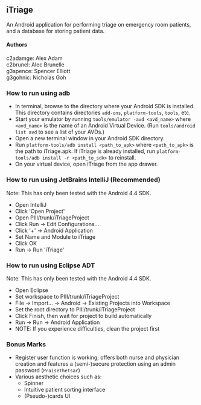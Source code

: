 iTriage
---------------------

An Android application for performing triage on emergency room patients, and a database for storing patient data.

#### Authors
c2adamge: Alex Adam  
c2brunel: Alec Brunelle  
g3spence: Spencer Elliott  
g3gohnic: Nicholas Goh

### How to run using adb

- In terminal, browse to the directory where your Android SDK is installed. This directory contains directories `add-ons`, `platform-tools`, `tools`, etc.
- Start your emulator by running `tools/emulator -avd <avd_name>` where `<avd_name>` is the name of an Android Virtual Device. (Run `tools/android list avd` to see a list of your AVDs.)
- Open a new terminal window in your Android SDK directory.
- Run `platform-tools/adb install <path_to_apk>` where `<path_to_apk>` is the path to iTriage.apk. If iTriage is already installed, run `platform-tools/adb install -r <path_to_sdk>` to reinstall.
- On your virtual device, open iTriage from the app drawer.

### How to run using JetBrains IntelliJ (Recommended)
Note: This has only been tested with the Android 4.4 SDK.

- Open IntelliJ
- Click 'Open Project'
- Open PIII/trunk/iTriageProject
- Click Run -> Edit Configurations...
- Click '+' -> Android Application
- Set Name and Module to iTriage
- Click OK
- Run -> Run 'iTriage'

### How to run using Eclipse ADT
Note: This has only been tested with the Android 4.4 SDK.

- Open Eclipse
- Set workspace to PIII/trunk/iTriageProject
- File -> Import... -> Android -> Existing Projects into Workspace
- Set the root directory to PIII/trunk/iTriageProject
- Click Finish, then wait for project to build automatically
- Run -> Run -> Android Application
- NOTE: If you experience difficulties, clean the project first

### Bonus Marks ###
- Register user function is working; offers both nurse and physician creation and features a (semi-)secure protection using an admin password (`PraiseTheTsar`)
- Various aesthetic choices such as:
	- Spinner
	- Intuitive patient sorting interface
	- (Pseudo-)cards UI
